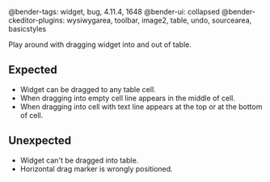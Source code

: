 @bender-tags: widget, bug, 4.11.4, 1648
@bender-ui: collapsed
@bender-ckeditor-plugins: wysiwygarea, toolbar, image2, table, undo, sourcearea, basicstyles

Play around with dragging widget into and out of table.

## Expected

- Widget can be dragged to any table cell.
- When dragging into empty cell line appears in the middle of cell.
- When dragging into cell with text line appears at the top or at the bottom of cell.

## Unexpected

- Widget can't be dragged into table.
- Horizontal drag marker is wrongly positioned.
